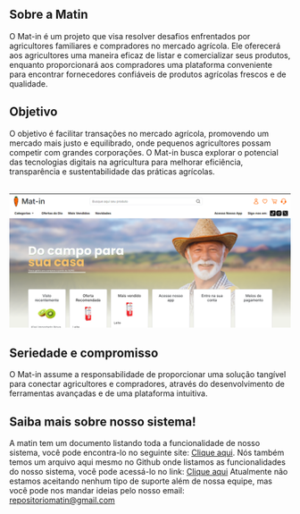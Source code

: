 ## Sobre a Matin

O Mat-in é um projeto que visa resolver desafios enfrentados por agricultores familiares e compradores no mercado agrícola. Ele oferecerá aos agricultores uma maneira eficaz de listar e comercializar seus produtos, enquanto proporcionará aos compradores uma plataforma conveniente para encontrar fornecedores confiáveis de produtos agrícolas frescos e de qualidade. 

## Objetivo

O objetivo é facilitar transações no mercado agrícola, promovendo um mercado mais justo e equilibrado, onde pequenos agricultores possam competir com grandes corporações. O Mat-in busca explorar o potencial das tecnologias digitais na agricultura para melhorar eficiência, transparência e sustentabilidade das práticas agrícolas.

<br>

<div align="center">
 <img src="https://github.com/ProjetoMatin/SiteAtt/blob/main/MatinV2.0/IMAGES/capturaTelaMatin.png" alt="Mat-in Logo">
</div>

## Seriedade e compromisso
O Mat-in assume a responsabilidade de proporcionar uma solução tangível para conectar agricultores e compradores, através do desenvolvimento de ferramentas avançadas e de uma plataforma intuitiva.

## Saiba mais sobre nosso sistema!

A matin tem um documento listando toda a funcionalidade de nosso sistema, você pode encontra-lo no seguinte site: [Clique aqui](https://docs.google.com/document/d/1UpbN_3rA1XIqf-RKZ7DE81Xk85-ePkt3Yc9LH3i3rx8/edit). Nós também temos um arquivo aqui mesmo no Github onde listamos as funcionalidades do nosso sistema, você pode acessá-lo no link: [Clique aqui](https://github.com/ProjetoMatin/SiteAtt/blob/main/Funcionalidades.md) Atualmente não estamos aceitando nenhum tipo de suporte além de nossa equipe, mas você pode nos mandar ideias pelo nosso email: repositoriomatin@gmail.com
